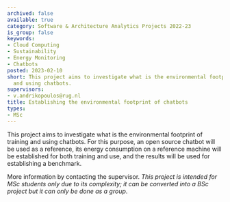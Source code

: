 ```yaml
---
archived: false
available: true
category: Software & Architecture Analytics Projects 2022-23
is_group: false
keywords:
- Cloud Computing
- Sustainability
- Energy Monitoring
- Chatbots
posted: 2023-02-10
short: This project aims to investigate what is the environmental footprint of training
  and using chatbots.
supervisors:
- v.andrikopoulos@rug.nl
title: Establishing the environmental footprint of chatbots
types:
- MSc
---
```


This project aims to investigate what is the environmental footprint of training and using chatbots. For this purpose, an open source chatbot will be used as a reference, its energy consumption on a reference machine will be established for both training and use, and the results will be used for establishing a benchmark.

More information by contacting the supervisor. *This project is intended for MSc students only due to its complexity; it can be converted into a BSc project but it can only be done as a group*.